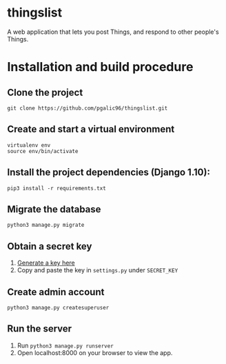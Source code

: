 # thingslist
A web application that lets you post Things, and respond to other people's Things.

# Installation and build procedure

## Clone the project

`git clone https://github.com/pgalic96/thingslist.git`
## Create and start a virtual environment
```
virtualenv env
source env/bin/activate
```
## Install the project dependencies (Django 1.10):
`pip3 install -r requirements.txt`

## Migrate the database
```
python3 manage.py migrate

```

## Obtain a secret key
1. [Generate a key here](https://www.miniwebtool.com/django-secret-key-generator/)
2. Copy and paste the key in `settings.py` under `SECRET_KEY`

## Create admin account
`python3 manage.py createsuperuser`
## Run the server
1. Run `python3 manage.py runserver`
2. Open localhost:8000 on your browser to view the app.
